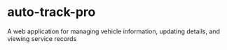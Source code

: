 # auto-track-pro
A web application for managing vehicle information, updating details, and viewing service records
